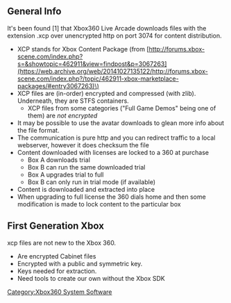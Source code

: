 ## General Info

It's been found \[1\] that Xbox360 Live Arcade downloads files with the
extension .xcp over unencrypted http on port 3074 for content
distribution.

  - XCP stands for Xbox Content Package \(from
    [http://forums.xbox-scene.com/index.php?s=&showtopic=462911&view=findpost&p=3067263](https://web.archive.org/web/20141027135122/http://forums.xbox-scene.com/index.php?/topic/462911-xbox-marketplace-packages/#entry3067263)\)
  - XCP files are (in-order) encrypted and compressed (with zlib). Underneath, they are STFS containers.
    - XCP files from some categories ("Full Game Demos" being one of them) are *not encrypted*
  - It may be possible to use the avatar downloads to glean more info
    about the file format.
  - The communication is pure http and you can redirect traffic to a
    local webserver, however it does checksum the file
  - Content downloaded with licenses are locked to a 360 at purchase
      - Box A downloads trial
      - Box B can run the same downloaded trial
      - Box A upgrades trial to full
      - Box B can only run in trial mode (if available)
  - Content is downloaded and extracted into place
  - When upgrading to full license the 360 dials home and then some
    modification is made to lock content to the particular box

## First Generation Xbox

xcp files are not new to the Xbox 360.

  - Are encrypted Cabinet files
  - Encrypted with a public and symmetric key.
  - Keys needed for extraction.
  - Need tools to create our own without the Xbox SDK

[Category:Xbox360 System Software](Category_Xbox360_System_Software)